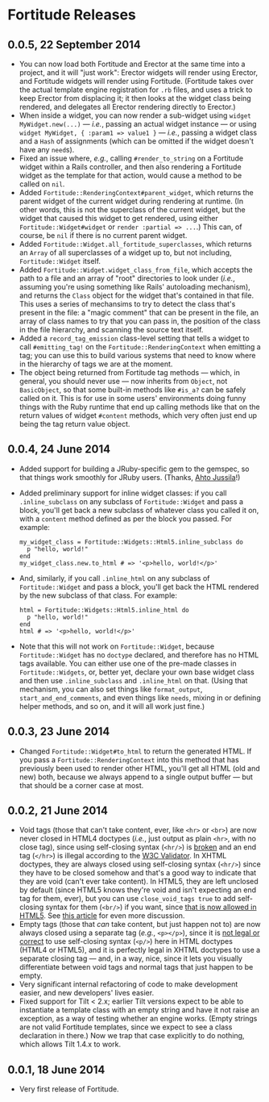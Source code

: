 # Fortitude Releases

## 0.0.5, 22 September 2014

* You can now load both Fortitude and Erector at the same time into a project, and it will "just work": Erector
  widgets will render using Erector, and Fortitude widgets will render using Fortitude. (Fortitude takes over the
  actual template engine registration for `.rb` files, and uses a trick to keep Erector from displacing it; it then
  looks at the widget class being rendered, and delegates all Erector rendering directly to Erector.)
* When inside a widget, you can now render a sub-widget using `widget MyWidget.new(...)` &mdash; _i.e._, passing an
  actual widget instance &mdash; or using `widget MyWidget, { :param1 => value1 }` &mdash; _i.e._, passing a widget
  class and a `Hash` of assignments (which can be omitted if the widget doesn't have any `need`s).
* Fixed an issue where, _e.g._, calling `#render_to_string` on a Fortitude widget within a Rails controller, and then
  also rendering a Fortitude widget as the template for that action, would cause a method to be called on `nil`.
* Added `Fortitude::RenderingContext#parent_widget`, which returns the parent widget of the current widget during
  rendering at runtime. (In other words, this is not the superclass of the current widget, but the widget that caused
  this widget to get rendered, using either `Fortitude::Widget#widget` or `render :partial => ...`.) This can, of
  course, be `nil` if there is no current parent widget.
* Added `Fortitude::Widget.all_fortitude_superclasses`, which returns an `Array` of all superclasses of a widget up to,
  but not including, `Fortitude::Widget` itself.
* Added `Fortitude::Widget.widget_class_from_file`, which accepts the path to a file and an array of "root" directories
  to look under (_i.e._, assuming you're using something like Rails' autoloading mechanism), and returns the `Class`
  object for the widget that's contained in that file. This uses a series of mechansims to try to detect the class
  that's present in the file: a "magic comment" that can be present in the file, an array of class names to try
  that you can pass in, the position of the class in the file hierarchy, and scanning the source text itself.
* Added a `record_tag_emission` class-level setting that tells a widget to call `#emitting_tag!` on the
  `Fortitude::RenderingContext` when emitting a tag; you can use this to build various systems that need to know where
  in the hierarchy of tags we are at the moment.
* The object being returned from Fortitude tag methods &mdash; which, in general, you should never use &mdash; now
  inherits from `Object`, not `BasicObject`, so that some built-in methods like `#is_a?` can be safely called on it.
  This is for use in some users' environments doing funny things with the Ruby runtime that end up calling methods
  like that on the return values of widget `#content` methods, which very often just end up being the tag return
  value object.

## 0.0.4, 24 June 2014

* Added support for building a JRuby-specific gem to the gemspec, so that things work smoothly for JRuby users.
  (Thanks, [Ahto Jussila](https://github.com/ahto)!)
* Added preliminary support for inline widget classes: if you call `.inline_subclass` on any subclass of
  `Fortitude::Widget` and pass a block, you'll get back a new subclass of whatever class you called it on, with a
  `content` method defined as per the block you passed. For example:

      my_widget_class = Fortitude::Widgets::Html5.inline_subclass do
        p "hello, world!"
      end
      my_widget_class.new.to_html # => '<p>hello, world!</p>'

* And, similarly, if you call `.inline_html` on any subclass of `Fortitude::Widget` and pass a block, you'll get back
  the HTML rendered by the new subclass of that class. For example:

      html = Fortitude::Widgets::Html5.inline_html do
        p "hello, world!"
      end
      html # => '<p>hello, world!</p>'

* Note that this will not work on `Fortitude::Widget`, because `Fortitude::Widget` has no `doctype` declared, and
  therefore has no HTML tags available. You can either use one of the pre-made classes in `Fortitude::Widgets`, or,
  better yet, declare your own base widget class and then use `.inline_subclass` and `.inline_html` on that. (Using
  that mechanism, you can also set things like `format_output`, `start_and_end_comments`, and even things like
  `needs`, mixing in or defining helper methods, and so on, and it will all work just fine.)

## 0.0.3, 23 June 2014

* Changed `Fortitude::Widget#to_html` to return the generated HTML. If you pass a `Fortitude::RenderingContext` into
  this method that has previously been used to render other HTML, you'll get all HTML (old and new) both, because
  we always append to a single output buffer &mdash; but that should be a corner case at most.

## 0.0.2, 21 June 2014

* Void tags (those that can't take content, ever, like `<hr>` or `<br>`) are now never closed in HTML4 doctypes
  (_i.e._, just output as plain `<hr>`, with no close tag), since using self-closing syntax (`<hr/>`) is
  [broken](http://stackoverflow.com/questions/3558119/are-self-closing-tags-valid-in-html5) and an end tag (`</hr>`)
  is illegal according to the [W3C Validator](http://validator.w3.org/). In XHTML doctypes, they are always closed
  using self-closing syntax (`<hr/>`) since they have to be closed somehow and that's a good way to indicate that
  they are void (can't ever take content). In HTML5, they are left unclosed by default (since HTML5 knows they're void
  and isn't expecting an end tag for them, ever), but you can use `close_void_tags true` to add self-closing syntax
  for them (`<br/>`) if you want, since
  [that is now allowed in HTML5](http://stackoverflow.com/questions/3558119/are-self-closing-tags-valid-in-html5).
  See [this article](http://www.colorglare.com/2014/02/03/to-close-or-not-to-close.html) for even more discussion.
* Empty tags (those that _can_ take content, but just happen not to) are now always closed using a separate tag
  (_e.g._, `<p></p>`), since it is
  [not legal or correct](http://stackoverflow.com/questions/3558119/are-self-closing-tags-valid-in-html5) to use
  self-closing syntax (`<p/>`) here in HTML doctypes (HTML4 or HTML5), and it is perfectly legal in XHTML doctypes to
  use a separate closing tag &mdash; and, in a way, nice, since it lets you visually differentiate between void tags
  and normal tags that just happen to be empty.
* Very significant internal refactoring of code to make development easier, and new developers' lives easier.
* Fixed support for Tilt < 2.x; earlier Tilt versions expect to be able to instantiate a template class with an empty
  string and have it not raise an exception, as a way of testing whether an engine works. (Empty strings are not
  valid Fortitude templates, since we expect to see a class declaration in there.) Now we trap that case explicitly to
  do nothing, which allows Tilt 1.4.x to work.

## 0.0.1, 18 June 2014

* Very first release of Fortitude.
